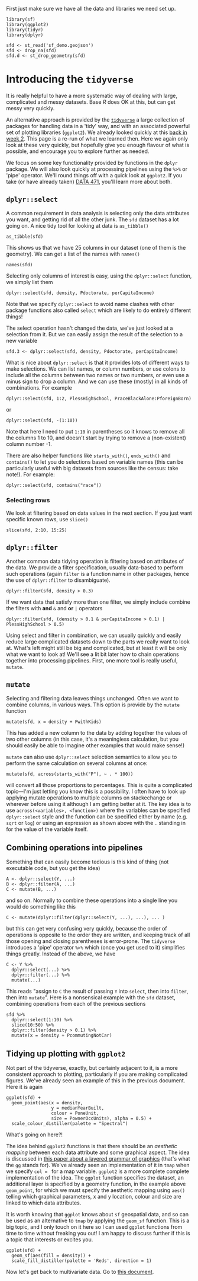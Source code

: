 First just make sure we have all the data and libraries we need set up.
```{r message = FALSE}
library(sf)
library(ggplot2)
library(tidyr)
library(dplyr)

sfd <- st_read('sf_demo.geojson')
sfd <- drop_na(sfd)
sfd.d <- st_drop_geometry(sfd)
```
# Introducing the `tidyverse`
It is really helpful to have a more systematic way of dealing with large, complicated and messy datasets. Base *R* does OK at this, but can get messy very quickly. 

An alternative approach is provided by the [`tidyverse`](https://www.tidyverse.org/) a large collection of packages for handling data in a 'tidy' way, and with an associated powerful set of plotting libraries (`ggplot2`). We already looked quickly at this [back in week 2](https://github.com/DOSull/GISC-422/blob/master/labs/making-maps-in-r/02-data-wrangling-in-r.md). This page is a re-run of what we learned then. Here we again only look at these very quickly, but hopefully give you enough flavour of what is possible, and encourage you to explore further as needed.
 
We focus on some key functionality provided by functions in the `dplyr` package. We will also look quickly at processing pipelines using the `%>%` or 'pipe' operator. We'll round things off with a quick look at `ggplot2`. If you take (or have already taken) [DATA 471](https://www.wgtn.ac.nz/courses/data/471/2021/offering?crn=33154), you'll learn more about both.

## `dplyr::select` 
A common requirement in data analysis is selecting only the data attributes you want, and getting rid of all the other junk. The `sfd` dataset has a lot going on. A nice tidy tool for looking at data is `as_tibble()`
```{r}
as_tibble(sfd)
```

This shows us that we have 25 columns in our dataset (one of them is the geometry). We can get a list of the names with `names()`
```{r}
names(sfd)
```

Selecting only columns of interest is easy, using the `dplyr::select` function, we simply list them
```{r}
dplyr::select(sfd, density, Pdoctorate, perCapitaIncome)
```

Note that we specify `dplyr::select` to avoid name clashes with other package functions also called `select` which are likely to do entirely different things! 

The select operation hasn't changed the data, we've just looked at a selection from it. But we can easily assign the result of the selection to a new variable
```{r}
sfd.3 <- dplyr::select(sfd, density, Pdoctorate, perCapitaIncome)
```

What is nice about `dplyr::select` is that it provides lots of different ways to make selections. We can list names, or column numbers, or use colons to include all the columns between two names or two numbers, or even use a minus sign to drop a column. And we can use these (mostly) in all kinds of combinations. For example
```{r}
dplyr::select(sfd, 1:2, PlessHighSchool, PraceBlackAlone:PforeignBorn)
```

or
```{r}
dplyr::select(sfd, -(1:10))
```

Note that here I need to put `1:10` in parentheses so it knows to remove all the columns 1 to 10, and doesn't start by trying to remove a (non-existent) column number -1.

There are also helper functions like `starts_with()`, `ends_with()` and `contains()` to let you do selections based on variable names (this can be particularly useful with big datasets from sources like the census: take note!). For example:
```{r}
dplyr::select(sfd, contains("race"))
```

### Selecting rows
We look at filtering based on data values in the next section. If you just want specific known rows, use `slice()`
```{r}
slice(sfd, 2:10, 15:25)
```

## `dplyr::filter`
Another common data tidying operation is filtering based on attributes of the data. We provide a filter specification, usually data-based to perform such operations (again `filter` is a function name in other packages, hence the use of `dplyr::filter` to disambiguate).
```{r}
dplyr::filter(sfd, density > 0.3)
```

If we want data that satisfy more than one filter, we simply include combine the filters with **and** `&` and **or** `|` operators
```{r}
dplyr::filter(sfd, (density > 0.1 & perCapitaIncome > 0.1) | PlessHighSchool > 0.5)
```

Using select and filter in combination, we can usually quickly and easily reduce large complicated datasets down to the parts we really want to look at. What's left might still be big and complicated, but at least it will be only what we want to look at!  We'll see a lit bit later how to chain operations together into processing pipelines. First, one more tool is really useful, `mutate`.

## `mutate`
Selecting and filtering data leaves things unchanged. Often we want to combine columns, in various ways. This option is provide by the `mutate` function
```{r}
mutate(sfd, x = density + PwithKids)
```

This has added a new column to the data by adding together the values of two other columns (in this case, it's a meaningless calculation, but you should easily be able to imagine other examples that would make sense!)

`mutate` can also use `dplyr::select` selection semantics to allow you to perform the same calculation on several columns at once:
```{r}
mutate(sfd, across(starts_with("P"), ~ . * 100))
```
will convert all those proportions to percentages. This is quite a complicated topic&mdash;I'm just letting you know this is a possibility. I often have to look up applying mutate operations to multiple columns on stackechange or wherever before using it although I am getting better at it. The key idea is to use `across(<variables>, <function>)` where the variables can be specified `dplyr::select` style and the function can be specified either by name (e.g. `sqrt` or `log`) or using an expression as shown above with the `.` standing in for the value of the variable itself.

## Combining operations into pipelines
Something that can easily become tedious is this kind of thing (not executable code, but you get the idea)

    A <- dplyr::select(Y, ...)
    B <- dplyr::filter(A, ...)
    C <- mutate(B, ...)
    
and so on. Normally to combine these operations into a single line you would do something like this

    C <- mutate(dplyr::filter(dplyr::select(Y, ...), ...), ... )
    
but this can get very confusing very quickly, because the order of operations is opposite to the order they are written, and keeping track of all those opening and closing parentheses is error-prone. The `tidyverse` introduces a 'pipe' operator `%>%` which (once you get used to it) simplifies things greatly. Instead of the above, we have

    C <- Y %>% 
      dplyr::select(...) %>% 
      dplyr::filter(...) %>% 
      mutate(...)
    
This reads "assign to `C` the result of passing `Y` into `select`, then into `filter`, then into `mutate`". Here is a nonsensical example with the `sfd` dataset, combining operations from each of the previous sections
```{r}
sfd %>%
  dplyr::select(1:10) %>%
  slice(10:50) %>%
  dplyr::filter(density > 0.1) %>%
  mutate(x = density + PcommutingNotCar)
```

## Tidying up plotting with `ggplot2`
Not part of the tidyverse, exactly, but certainly adjacent to it, is a more consistent approach to plotting, particularly if you are making complicated figures. We've already seen an example of this in the previous document. Here it is again
```{r}
ggplot(sfd) +
  geom_point(aes(x = density,
                 y = medianYearBuilt,
                 colour = PoneUnit,
                 size = PownerOccUnits), alpha = 0.5) +
  scale_colour_distiller(palette = "Spectral")
```

What's going on here?! 

The idea behind `ggplot2` functions is that there should be an *aesthetic mapping* between each data attribute and some graphical aspect. The idea is discussed in [this paper about a layered grammar of graphics](http://vita.had.co.nz/papers/layered-grammar.pdf) (that's what the `gg` stands for). We've already seen an implementation of it in `tmap` when we specify `col = ` for a map variable. `ggplot2` is a more complete complete implementation of the idea. The `ggplot` function specifies the dataset, an additional layer is specified by a geometry function, in the example above `geom_point`, for which we must specify the aesthetic mapping using `aes()` telling which graphical parameters, x and y location, colour and size are linked to which data attributes.

It is worth knowing that `ggplot` knows about `sf` geospatial data, and so can be used as an alternative to `tmap` by applying the `geom_sf` function. This is a big topic, and I only touch on it here so I can used `ggplot` functions from time to time without freaking you out! I am happy to discuss further if this is a topic that interests or excites you.
```{r}
ggplot(sfd) +
  geom_sf(aes(fill = density)) + 
  scale_fill_distiller(palette = 'Reds', direction = 1)
```

Now let's get back to multivariate data. Go to [this document](03-dimensional-reduction.md).